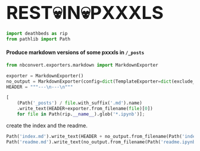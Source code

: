 
# <big><big><big>REST💀IN💀PXXXLS</big></big></big>


```python
import deathbeds as rip
from pathlib import Path
```

#### Produce markdown versions of some pxxxls in `/_posts`


```python
from nbconvert.exporters.markdown import MarkdownExporter
```


```python
exporter = MarkdownExporter()
no_output = MarkdownExporter(config=dict(TemplateExporter=dict(exclude_output=True)))
HEADER = """---\n---\n"""
```


```python
[
    (Path('_posts') / file.with_suffix('.md').name)
    .write_text(HEADER+exporter.from_filename(file)[0])
    for file in Path(rip.__name__).glob('*.ipynb')];
```

create the index and the readme.


```python
Path('index.md').write_text(HEADER + no_output.from_filename(Path('index.ipynb'))[0])
Path('readme.md').write_text(no_output.from_filename(Path('readme.ipynb'))[0]);
```
